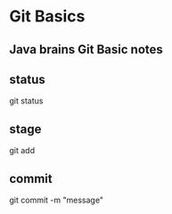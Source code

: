 # Git Basics
## Java brains Git Basic notes

## status 
git status 

## stage 
git add <filename>

## commit 
git commit -m "message"

